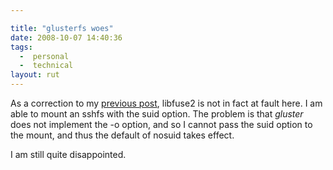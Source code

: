 ```yaml
---

title: "glusterfs woes"
date: 2008-10-07 14:40:36
tags:
  -  personal
  -  technical
layout: rut
---
```


As a correction to my [previous post](http://www.schierer.org/~luke/log/20081001-2244/libfuse2-woes), libfuse2 is not in fact at fault here.  I am able to mount an sshfs with the suid option.  The problem is that *gluster* does not implement the -o option, and so I cannot pass the suid option to the mount, and thus the default of nosuid takes effect.

I am still quite disappointed. 

